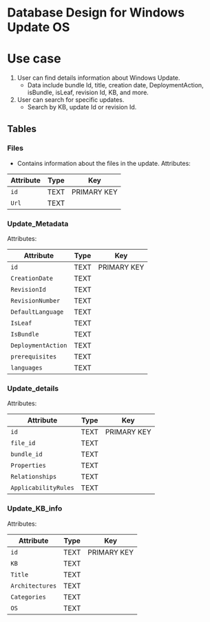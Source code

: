 # Database Design for Windows Update OS

# Use case

1. User can find details information about Windows Update.
   - Data include bundle Id, title, creation date, DeploymentAction, isBundle, isLeaf, revision Id, KB, and more.
2. User can search for specific updates.
   - Search by KB, update Id or revision Id.


## Tables

### Files
   - Contains information about the files in the update.
Attributes:

| Attribute | Type | Key         |
| --------- | ---- | ----------- |
| `id`      | TEXT | PRIMARY KEY |
| `Url`     | TEXT |

### Update_Metadata

Attributes:

| Attribute          | Type | Key         |
| ------------------ | ---- | ----------- |
| `id`               | TEXT | PRIMARY KEY |
| `CreationDate`     | TEXT |
| `RevisionId`       | TEXT |
| `RevisionNumber`   | TEXT |
| `DefaultLanguage`  | TEXT |
| `IsLeaf`           | TEXT |
| `IsBundle`         | TEXT |
| `DeploymentAction` | TEXT |
| `prerequisites`    | TEXT |
| `languages`        | TEXT |

### Update_details

Attributes:

| Attribute            | Type | Key         |
| -------------------- | ---- | ----------- |
| `id`                 | TEXT | PRIMARY KEY |
| `file_id`            | TEXT |
| `bundle_id`          | TEXT |
| `Properties`         | TEXT |
| `Relationships`      | TEXT |
| `ApplicabilityRules` | TEXT |



### Update_KB_info

Attributes:

| Attribute       | Type | Key         |
| --------------- | ---- | ----------- |
| `id`            | TEXT | PRIMARY KEY |
| `KB`            | TEXT |
| `Title`         | TEXT |
| `Architectures` | TEXT |
| `Categories`    | TEXT |
| `OS`            | TEXT |